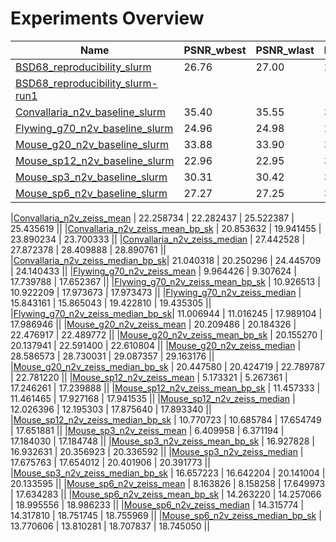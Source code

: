 # Experiments Overview

| Name | PSNR_wbest | PSNR_wlast | bestPSNR_wbest | bestPSNR_wlast | Replacement |
|------|------------|------------|----------------|----------------|-------------|
|[BSD68_reproducibility_slurm](./experiments/BSD68_reproducibility_slurm)| 26.76 | 27.00 | 26.86 | 27.00 | uniform_withCP |
|[BSD68_reproducibility_slurm-run1](./experiments/BSD68_reproducibility_slurm-run1)|  |  |  |  | uniform_withCP | uniform_withoutCP |
|[Convallaria_n2v_baseline_slurm](./experiments/Convallaria_n2v_baseline_slurm)| 35.40 | 35.55 | 35.43 | 35.57 | uniform_withoutCP |
|[Flywing_g70_n2v_baseline_slurm](./experiments/Flywing_g70_n2v_baseline_slurm)| 24.96 | 24.98 | 24.99 | 25.02 | uniform_withoutCP |
|[Mouse_g20_n2v_baseline_slurm](./experiments/Mouse_g20_n2v_baseline_slurm)| 33.88 | 33.90 | 33.90 | 33.90 | uniform_withoutCP |
|[Mouse_sp12_n2v_baseline_slurm](./experiments/Mouse_sp12_n2v_baseline_slurm)| 22.96 | 22.95 | 32.66 | 33.42 | uniform_withoutCP |
|[Mouse_sp3_n2v_baseline_slurm](./experiments/Mouse_sp3_n2v_baseline_slurm)| 30.31 | 30.42 | 34.65 | 34.75 | uniform_withoutCP |
|[Mouse_sp6_n2v_baseline_slurm](./experiments/Mouse_sp6_n2v_baseline_slurm)| 27.27 | 27.25 | 34.38 | 34.42 | uniform_withoutCP |

|[Convallaria_n2v_zeiss_mean](experiments/Convallaria_n2v_zeiss_mean)                | 22.258734 |       22.282437 |       25.522387 |       25.435619 ||
|[Convallaria_n2v_zeiss_mean_bp_sk](experiments/Convallaria_n2v_zeiss_mean_bp_sk)    | 20.853632 |       19.941455 |       23.890234 |       23.700333 ||
|[Convallaria_n2v_zeiss_median](experiments/Convallaria_n2v_zeiss_median)            | 27.442528 |       27.872378 |       28.409888 |       28.890761 ||
|[Convallaria_n2v_zeiss_median_bp_sk](experiments/Convallaria_n2v_zeiss_median_bp_sk)| 21.040318 |       20.250296 |       24.445709 |       24.140433 ||
|[Flywing_g70_n2v_zeiss_mean](experiments/Flywing_g70_n2v_zeiss_mean)                |  9.964426 |        9.307624 |       17.739788 |       17.652367 ||
|[Flywing_g70_n2v_zeiss_mean_bp_sk](experiments/Flywing_g70_n2v_zeiss_mean_bp_sk)    | 10.926513 |       10.922209 |       17.973673 |       17.973473 ||
|[Flywing_g70_n2v_zeiss_median](experiments/Flywing_g70_n2v_zeiss_median)            | 15.843161 |       15.865043 |       19.422810 |       19.435305 ||
|[Flywing_g70_n2v_zeiss_median_bp_sk](experiments/Flywing_g70_n2v_zeiss_median_bp_sk)| 11.006944 |       11.016245 |       17.989104 |       17.986946 ||
|[Mouse_g20_n2v_zeiss_mean](experiments/Mouse_g20_n2v_zeiss_mean)                    | 20.209486 |       20.184326 |       22.476917 |       22.489772 ||
|[Mouse_g20_n2v_zeiss_mean_bp_sk](experiments/Mouse_g20_n2v_zeiss_mean_bp_sk)        | 20.155270 |       20.137941 |       22.591400 |       22.610804 ||
|[Mouse_g20_n2v_zeiss_median](experiments/Mouse_g20_n2v_zeiss_median)                | 28.586573 |       28.730031 |       29.087357 |       29.163176 ||
|[Mouse_g20_n2v_zeiss_median_bp_sk](experiments/Mouse_g20_n2v_zeiss_median_bp_sk)    | 20.447580 |       20.424719 |       22.789787 |       22.781220 ||
|[Mouse_sp12_n2v_zeiss_mean](experiments/Mouse_sp12_n2v_zeiss_mean)                  |  5.173321 |        5.267361 |       17.246261 |       17.239888 ||
|[Mouse_sp12_n2v_zeiss_mean_bp_sk](experiments/Mouse_sp12_n2v_zeiss_mean_bp_sk)      | 11.457333 |       11.461465 |       17.927168 |       17.941535 ||
|[Mouse_sp12_n2v_zeiss_median](experiments/Mouse_sp12_n2v_zeiss_median)              | 12.026396 |       12.195303 |       17.875640 |       17.893340 ||
|[Mouse_sp12_n2v_zeiss_median_bp_sk](experiments/Mouse_sp12_n2v_zeiss_median_bp_sk)  | 10.770723 |       10.685784 |       17.654749 |       17.651881 ||
|[Mouse_sp3_n2v_zeiss_mean](experiments/Mouse_sp3_n2v_zeiss_mean)                    |  6.409958 |        6.371194 |       17.184030 |       17.184748 ||
|[Mouse_sp3_n2v_zeiss_mean_bp_sk](experiments/Mouse_sp3_n2v_zeiss_mean_bp_sk)        | 16.927828 |       16.932631 |       20.356923 |       20.336592 ||
|[Mouse_sp3_n2v_zeiss_median](experiments/Mouse_sp3_n2v_zeiss_median)                | 17.675763 |       17.654012 |       20.401906 |       20.391773 ||
|[Mouse_sp3_n2v_zeiss_median_bp_sk](experiments/Mouse_sp3_n2v_zeiss_median_bp_sk)    | 16.657223 |       16.642204 |       20.141004 |       20.133595 ||
|[Mouse_sp6_n2v_zeiss_mean](experiments/Mouse_sp6_n2v_zeiss_mean)                    |  8.163826 |        8.158258 |       17.649973 |       17.634283 ||
|[Mouse_sp6_n2v_zeiss_mean_bp_sk](experiments/Mouse_sp6_n2v_zeiss_mean_bp_sk)        | 14.263220 |       14.257066 |       18.995556 |       18.986233 ||
|[Mouse_sp6_n2v_zeiss_median](experiments/Mouse_sp6_n2v_zeiss_median)                | 14.315774 |       14.317810 |       18.751745 |       18.755969 ||
|[Mouse_sp6_n2v_zeiss_median_bp_sk](experiments/Mouse_sp6_n2v_zeiss_median_bp_sk)    | 13.770606 |       13.810281 |       18.707837 |       18.745050 ||
